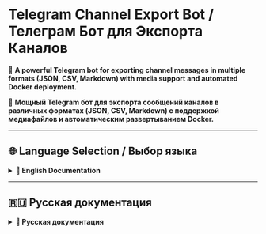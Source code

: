 # Telegram Channel Export Bot / Телеграм Бот для Экспорта Каналов

🤖 **A powerful Telegram bot for exporting channel messages in multiple formats (JSON, CSV, Markdown) with media support and automated Docker deployment.**

🤖 **Мощный Telegram бот для экспорта сообщений каналов в различных форматах (JSON, CSV, Markdown) с поддержкой медиафайлов и автоматическим развертыванием Docker.**

---

## 🌐 Language Selection / Выбор языка

<details>
<summary><b>📖 English Documentation</b></summary>

## 📋 Table of Contents

- [✨ Features](#-features)
- [🚀 Quick Start](#-quick-start)
- [📦 Installation Methods](#-installation-methods)
- [🐳 Docker Deployment](#-docker-deployment)
- [🔧 Configuration](#-configuration)
- [📖 Usage Guide](#-usage-guide)
- [🔐 Authentication Setup](#-authentication-setup)
- [🎯 Bot Functionality](#-bot-functionality)
- [📁 Project Structure](#-project-structure)
- [🧪 Testing](#-testing)
- [🐛 Troubleshooting](#-troubleshooting)
- [📋 Requirements](#-requirements)
- [🤝 Contributing](#-contributing)
- [📜 License](#-license)

---

## ✨ Features

### 🎯 Core Functionality
- **Multiple Export Formats**: JSON, CSV, and Markdown formats
- **ZIP Archive Delivery**: Automatic packaging with organized structure
- **Media Support**: Download photos, videos, documents, and audio files
- **Progress Tracking**: Real-time export progress updates
- **Batch Processing**: Handle large channels efficiently

### 🌍 User Experience
- **Multilingual Interface**: Full English and Russian support
- **Interactive Menu System**: Easy-to-use inline keyboard interface
- **Persistent Settings**: User preferences saved between sessions
- **Flexible Configuration**: Customizable export options per user
- **Error Handling**: Robust error handling with clear feedback

### ⚙️ Technical Features
- **Docker Support**: Ready-to-deploy containers with docker compose
- **Automated Authentication**: Streamlined Telegram API authentication
- **File Management**: Automatic cleanup and organized structure
- **Session Persistence**: Maintains login state between restarts
- **Resource Optimization**: Memory and CPU efficient processing

---

## 🚀 Quick Start

### Option 1: Docker Deployment (Recommended)

```bash
# 1. Clone and setup
git clone <repository-url>
cd bot_export
cp .env.template .env

# 2. Configure credentials in .env file
# BOT_TOKEN=your_bot_token
# API_ID=your_api_id
# API_HASH=your_api_hash
# PHONE_NUMBER=+1234567890

# 3. Deploy with Docker Compose
docker compose up -d
```

### Option 2: Manual Installation

```bash
# 1. Setup environment
pip install -r requirements.txt
mkdir -p exports/media

# 2. Configure
cp .env.template .env
# Edit .env with your credentials

# 3. Run
python bot.py
```

---

## 📦 Installation Methods

<details>
<summary><b>🖥️ Windows Installation</b></summary>

### Quick Setup
1. **Run setup script**: `setup.bat`
2. **Configure credentials**: Edit `.env` file
3. **Start bot**: `start.bat`

### Manual Setup
```cmd
# Install dependencies
py -m pip install -r requirements.txt

# Create directories
mkdir exports
mkdir exports\media

# Configure and run
copy .env.template .env
py bot.py
```

</details>

<details>
<summary><b>🐧 Linux/macOS Installation</b></summary>

### Quick Setup
```bash
# Make executable and run
chmod +x setup.sh
./setup.sh

# Configure and start
nano .env
python3 bot.py
```

### Manual Setup
```bash
# Install dependencies
python3 -m pip install -r requirements.txt

# Create directories
mkdir -p exports/media

# Configure and run
cp .env.template .env
python3 bot.py
```

</details>

---

## 🐳 Docker Deployment

<details>
<summary><b>📋 Prerequisites</b></summary>

- Docker (version 20.10+)
- Docker Compose (version 2.0+)
- Telegram Bot Token from [@BotFather](https://t.me/BotFather)
- Telegram API credentials from [my.telegram.org](https://my.telegram.org)

</details>

<details>
<summary><b>🚀 Deployment Steps</b></summary>

### 1. Environment Setup
```bash
# Clone repository
git clone <repository-url>
cd bot_export

# Copy environment template
cp .env.template .env
```

### 2. Configuration
Edit `.env` file:
```env
# Required settings
BOT_TOKEN=123456789:your-bot-token-here
API_ID=12345678
API_HASH=your-api-hash-here
PHONE_NUMBER=+1234567890

# Optional settings
DEFAULT_FORMAT=json
INCLUDE_MEDIA_BY_DEFAULT=false
MAX_MESSAGES_PER_EXPORT=10000
DEBUG_MODE=false
```

### 3. Deploy
```bash
# Start services
docker compose up -d

# View logs
docker compose logs -f telegram-bot

# Stop services
docker compose down
```

</details>

---

## 🔧 Configuration

<details>
<summary><b>📊 Environment Variables</b></summary>

| Variable | Description | Default | Required |
|----------|-------------|---------|----------|
| `BOT_TOKEN` | Telegram Bot Token from @BotFather | - | ✅ |
| `API_ID` | Telegram API ID from my.telegram.org | - | ✅ |
| `API_HASH` | Telegram API Hash from my.telegram.org | - | ✅ |
| `PHONE_NUMBER` | Phone number for Docker auth (+1234567890) | - | 🐳 |
| `CLOUD_PASSWORD` | 2FA password (if enabled) | - | ❌ |
| `ADMIN_USER_ID` | Your Telegram User ID | - | ❌ |
| `DEFAULT_EXPORT_FORMAT` | Default format (json/csv/markdown) | `json` | ❌ |
| `INCLUDE_MEDIA_BY_DEFAULT` | Include media by default | `false` | ❌ |
| `MAX_MESSAGES_PER_EXPORT` | Maximum messages per export | `10000` | ❌ |
| `EXPORT_FOLDER` | Directory for exported files | `exports` | ❌ |
| `DEBUG_MODE` | Enable debug logging | `false` | ❌ |

</details>

<details>
<summary><b>🔑 Getting Telegram Credentials</b></summary>

### Bot Token
1. Message [@BotFather](https://t.me/BotFather) on Telegram
2. Send `/newbot` command
3. Follow instructions to create your bot
4. Copy the provided token

### API Credentials
1. Visit [my.telegram.org](https://my.telegram.org)
2. Log in with your phone number
3. Go to "API Development Tools"
4. Create a new application
5. Copy `api_id` and `api_hash`

</details>

---

**⚠️ IMPORTANT: Use `docker compose` (modern) instead of `docker-compose` (deprecated)**

## 📖 Usage Guide

### Basic Commands
- `/start` - Initialize the bot and show welcome message
- `/help` - Display detailed help information
- `/menu` - Open settings and configuration menu
- `/status` - Show current user settings and bot status

### Export Process
1. Send channel username/link (`@channelname`, `https://t.me/channelname`, or `channelname`)
2. Bot processes messages and provides real-time updates
3. Receive ZIP archive with exported data via Telegram
4. Files are automatically cleaned up after delivery

### Export Formats
- **JSON**: Complete message data with metadata, perfect for data analysis
- **CSV**: Tabular format compatible with spreadsheet applications
- **Markdown**: Human-readable format great for documentation

---

## 🔐 Authentication Setup

<details>
<summary><b>🐳 Docker Authentication (Updated)</b></summary>

### Automated Scripts
```bash
# Windows
docker-auth-new.bat

# Linux/macOS
chmod +x docker-auth-new.sh
./docker-auth-new.sh
```

### Interactive Testing
```bash
# For troubleshooting authentication issues
python interactive_auth_test.py
```

### Manual Authentication
```bash
# 1. Start container
docker compose up -d

# 2. Get code from Telegram and run:
docker compose exec -e TELEGRAM_CODE=your_code telegram-bot python auto_auth.py
```

### Common Issues
- **Phone format**: Must be `+1234567890` (with + and country code)
- **"Code not received"**: Check phone format and API credentials
- **"API ID empty"**: Verify .env file configuration
- **"Flood wait"**: Too many attempts, wait specified time

</details>

---

## 🎯 Bot Functionality

### Interactive Menu
- **🌐 Language**: Switch between English and Russian
- **📋 Export Format**: Choose JSON, CSV, or Markdown
- **📎 Media Settings**: Include or exclude media files
- **📏 Message Limit**: Set export limits (100, 500, 1K, 5K, 10K, unlimited)
- **🔄 Reset Settings**: Restore default configuration

### Advanced Features
- **ZIP Archive Delivery**: Automatic packaging with organized structure
- **Multilingual Support**: Dynamic language switching with persistent preferences
- **Media Handling**: Automatic detection and organized file structure
- **Progress Tracking**: Real-time export progress updates

---

## 📁 Project Structure

```
bot_export/
├── 📄 Core Application
│   ├── bot.py                    # Main bot application
│   ├── config.py                 # Configuration management
│   ├── exporters.py              # Export functionality
│   ├── user_settings.py          # User settings management
│   ├── languages.py              # Multilingual support
│   └── zip_utils.py              # ZIP archive utilities
├── 🔐 Authentication
│   ├── auth_helper.py            # Automated authentication
│   ├── auto_auth.py              # Authentication testing
│   └── interactive_auth_test.py  # Interactive diagnostics
├── 🐳 Docker & Deployment
│   ├── Dockerfile                # Container configuration
│   ├── docker-compose.yml        # Orchestration setup
│   ├── docker-auth-new.sh        # Linux auth script
│   └── docker-auth-new.bat       # Windows auth script
├── 📚 Documentation
│   ├── README.md                 # This file
│   ├── АВТОРИЗАЦИЯ.md             # Russian auth guide
│   └── РЕШЕНИЕ_ПРОБЛЕМЫ_АВТОРИЗАЦИИ.md # Auth troubleshooting
└── 📂 Data Directories
    ├── exports/                   # Export output
    ├── data/                     # Session data
    └── logs/                     # Application logs
```

---

## 🧪 Testing

```bash
# Authentication tests
python test_auth.py
python interactive_auth_test.py
python auto_auth.py

# Export format tests
python test_export_formats.py
python test_simple.py
python test_markdown.py
```

---

## 🐛 Troubleshooting

### Common Issues
1. **"Module not found"**: Run `pip install -r requirements.txt`
2. **"Invalid token"**: Check BOT_TOKEN in .env file
3. **"Can't access channel"**: Verify channel permissions and API credentials
4. **Docker issues**: Check `docker compose logs` and .env configuration
5. **Authentication failures**: Use `python interactive_auth_test.py`

### Debug Mode
```env
# In .env file
DEBUG_MODE=true
```

---

## 📋 Requirements

| Package | Version | Purpose |
|---------|---------|----------|
| `python-telegram-bot` | `20.7` | Telegram Bot API wrapper |
| `telethon` | `1.34.0` | Telegram client library |
| `python-dotenv` | `1.0.0` | Environment variable management |
| `aiofiles` | `23.2.0` | Asynchronous file operations |
| `pandas` | `2.1.4` | Data manipulation (CSV exports) |
| `asyncio-throttle` | `1.0.2` | Rate limiting |
| `markdown` | `3.5.2` | Markdown processing |
| `pytz` | `2023.4` | Timezone handling |

**System Requirements:**
- Python 3.8+
- 256MB RAM (512MB for Docker)
- 1GB free space
- Internet connection

---

## 🤝 Contributing

1. Fork the repository
2. Create a feature branch: `git checkout -b feature/amazing-feature`
3. Make your changes with tests
4. Follow PEP 8 style guidelines
5. Submit a pull request

---

## 📜 License

This project is open source and available under the MIT License.

---

## 📞 Support

If you encounter issues:
1. Check the [troubleshooting section](#-troubleshooting)
2. Review error messages and logs
3. Ensure all dependencies are installed
4. Verify configuration is correct
5. Use interactive authentication test for auth issues

</details>

---
## 🇷🇺 Русская документация

<details>
<summary><b>📖 Русская документация</b></summary>



## 📋 Содержание (Русский язык)

- [✨ Основные возможности](#-основные-возможности)
- [🚀 Быстрый старт](#-быстрый-старт-1)
- [📦 Методы установки](#-методы-установки-1)
- [🐳 Docker развертывание](#-docker-развертывание-1)
- [🔧 Конфигурация](#-конфигурация-1)
- [📖 Руководство по использованию](#-руководство-по-использованию-1)
- [🔐 Настройка авторизации](#-настройка-авторизации-1)
- [🎯 Функционал бота](#-функционал-бота-1)
- [📁 Структура проекта](#-структура-проекта-1)
- [🧪 Тестирование](#-тестирование-1)
- [🐛 Устранение неполадок](#-устранение-неполадок)
- [📋 Системные требования](#-системные-требования)
- [🤝 Участие в разработке](#-участие-в-разработке-1)
- [📜 Лицензия](#-лицензия-1)

---

## ✨ Основные возможности

### 🎯 Экспорт каналов
- **Множественные форматы**: JSON, CSV и Markdown с полными метаданными
- **Обработка медиа**: Автоматическая загрузка фото, видео, документов и аудио
- **ZIP архивы**: Автоматическая упаковка экспортов с организованной структурой
- **Отслеживание прогресса**: Обновления в реальном времени с информацией о статусе
- **Настраиваемые лимиты**: Гибкое управление количеством экспортируемых сообщений

### 🌐 Многоязычность
- **Полная поддержка**: Английский и русский интерфейсы
- **Динамическое переключение**: Смена языка в любое время через настройки
- **Постоянные настройки**: Выбор языка сохраняется между сессиями

### 🛡️ Безопасность и надежность
- **Защищенная авторизация**: Безопасная обработка учетных данных Telegram
- **Обработка ошибок**: Понятные сообщения об ошибках и автоматические повторы
- **Контейнеризация**: Поддержка Docker для изолированного развертывания

---

## 🚀 Быстрый старт

### Локальная установка
```bash
# 1. Клонируйте репозиторий
git clone [repository-url]
cd bot_export

# 2. Установите зависимости
pip install -r requirements.txt

# 3. Настройте .env файл
cp .env.template .env
# Отредактируйте .env с вашими токенами

# 4. Запустите бота
python bot.py
```

### Docker развертывание
```bash
# 1. Клонируйте и настройте
git clone [repository-url]
cd bot_export
cp .env.template .env
# Отредактируйте .env файл

# 2. Запустите контейнер
docker compose up -d

# 3. Авторизуйтесь
# Windows:
docker-auth-new.bat
# Linux/macOS:
./docker-auth-new.sh
```

---

## 📦 Методы установки

<details>
<summary><b>🖥️ Установка на Windows</b></summary>

### Быстрая настройка
1. **Запустите скрипт настройки**: `setup.bat`
2. **Настройте учетные данные**: Отредактируйте файл `.env`
3. **Запустите бота**: `start.bat`

### Ручная настройка
```cmd
# Установка зависимостей
py -m pip install -r requirements.txt

# Создание каталогов
mkdir exports
mkdir exports\media

# Настройка и запуск
copy .env.template .env
py bot.py
```

</details>

<details>
<summary><b>🐧 Установка на Linux/macOS</b></summary>

### Быстрая настройка
```bash
# Сделать исполняемым и запустить
chmod +x setup.sh
./setup.sh

# Настроить и запустить
nano .env
python3 bot.py
```

### Ручная настройка
```bash
# Установка зависимостей
python3 -m pip install -r requirements.txt

# Создание каталогов
mkdir -p exports/media

# Настройка и запуск
cp .env.template .env
python3 bot.py
```

</details>

---

## 🐳 Docker развертывание

<details>
<summary><b>🚀 Быстрое развертывание</b></summary>

### Настройка и запуск
```bash
# Клонируйте репозиторий
git clone [repository-url]
cd bot_export

# Настройте переменные окружения
cp .env.template .env
# Отредактируйте .env файл с вашими данными

# Запустите сервисы
docker compose up -d

# Проверьте статус
docker compose ps
```

### Управление контейнером
```bash
# Просмотр логов
docker compose logs -f

# Остановка сервисов
docker compose down
```

</details>

---

## ⚙️ Конфигурация

<details>
<summary><b>📊 Переменные окружения</b></summary>

| Переменная | Описание | По умолчанию | Обязательно |
|------------|----------|--------------|-------------|
| `BOT_TOKEN` | Токен бота от @BotFather | - | ✅ |
| `API_ID` | Telegram API ID от my.telegram.org | - | ✅ |
| `API_HASH` | Telegram API Hash от my.telegram.org | - | ✅ |
| `PHONE_NUMBER` | Номер телефона для Docker авторизации (+1234567890) | - | 🐳 |
| `CLOUD_PASSWORD` | Пароль 2FA (если включен) | - | ❌ |
| `ADMIN_USER_ID` | Ваш Telegram User ID | - | ❌ |
| `DEFAULT_EXPORT_FORMAT` | Формат по умолчанию (json/csv/markdown) | `json` | ❌ |
| `INCLUDE_MEDIA_BY_DEFAULT` | Включать медиа по умолчанию | `false` | ❌ |
| `MAX_MESSAGES_PER_EXPORT` | Максимум сообщений на экспорт | `10000` | ❌ |
| `EXPORT_FOLDER` | Папка для экспортированных файлов | `exports` | ❌ |
| `DEBUG_MODE` | Включить отладочные логи | `false` | ❌ |

</details>

<details>
<summary><b>🔑 Получение учетных данных Telegram</b></summary>

### Токен бота
1. Напишите [@BotFather](https://t.me/BotFather) в Telegram
2. Отправьте команду `/newbot`
3. Следуйте инструкциям для создания бота
4. Скопируйте предоставленный токен

### API учетные данные
1. Посетите [my.telegram.org](https://my.telegram.org)
2. Войдите с номером телефона
3. Перейдите в "API Development Tools"
4. Создайте новое приложение
5. Скопируйте `api_id` и `api_hash`

</details>

---

**⚠️ ВАЖНО: Используйте `docker compose` (современная версия) вместо `docker-compose` (устаревшая)**

## 📖 Руководство по использованию

### Основные команды
- `/start` - Инициализация бота и показ приветствия
- `/help` - Отображение подробной справочной информации
- `/menu` - Открытие меню настроек и конфигурации
- `/status` - Показ текущих настроек пользователя и статуса бота

### Процесс экспорта
1. Отправьте имя пользователя/ссылку канала (`@channelname`, `https://t.me/channelname`, или `channelname`)
2. Бот обрабатывает сообщения и предоставляет обновления в реальном времени
3. Получайте ZIP архив с экспортированными данными через Telegram
4. Файлы автоматически очищаются после доставки

### Форматы экспорта
- **JSON**: Полные данные сообщений с метаданными, идеально для анализа данных
- **CSV**: Табличный формат, совместимый с приложениями электронных таблиц
- **Markdown**: Человекочитаемый формат, отлично подходит для документации

---

## 🔐 Настройка авторизации

<details>
<summary><b>🐳 Docker авторизация (обновлено)</b></summary>

### Автоматизированные скрипты
```bash
# Windows
docker-auth-new.bat

# Linux/macOS
chmod +x docker-auth-new.sh
./docker-auth-new.sh
```

### Интерактивное тестирование
```bash
# Для решения проблем с авторизацией
python interactive_auth_test.py
```

### Ручная авторизация
```bash
# 1. Запустите контейнер
docker compose up -d

# 2. Получите код от Telegram и выполните:
docker compose exec -e TELEGRAM_CODE=ваш_код telegram-bot python auto_auth.py
```

### Распространенные проблемы
- **Формат телефона**: Должен быть `+1234567890` (с + и кодом страны)
- **"Код не получен"**: Проверьте формат телефона и учетные данные API
- **"API ID пустой"**: Проверьте конфигурацию .env файла
- **"Flood wait"**: Слишком много попыток, подождите указанное время

</details>

---

## 🎯 Функционал бота

### Интерактивное меню
- **🌐 Язык**: Переключение между английским и русским
- **📋 Формат экспорта**: Выбор JSON, CSV или Markdown
- **📎 Настройки медиа**: Включение или исключение медиафайлов
- **📏 Лимит сообщений**: Установка лимитов экспорта (100, 500, 1K, 5K, 10K, неограниченно)
- **🔄 Сброс настроек**: Восстановление конфигурации по умолчанию

### Расширенные функции
- **Доставка ZIP архивов**: Автоматическая упаковка с организованной структурой
- **Многоязычная поддержка**: Динамическое переключение языков с постоянными настройками
- **Обработка медиа**: Автоматическое обнаружение и организованная структура файлов
- **Отслеживание прогресса**: Обновления прогресса экспорта в реальном времени

---

## 📁 Структура проекта

```
bot_export/
├── 📄 Основное приложение
│   ├── bot.py                    # Главное приложение бота
│   ├── config.py                 # Управление конфигурацией
│   ├── exporters.py              # Функционал экспорта
│   ├── user_settings.py          # Управление настройками пользователей
│   ├── languages.py              # Многоязычная поддержка
│   └── zip_utils.py              # Утилиты ZIP архивов
├── 🔐 Авторизация
│   ├── auth_helper.py            # Автоматизированная авторизация
│   ├── auto_auth.py              # Тестирование авторизации
│   └── interactive_auth_test.py  # Интерактивная диагностика
├── 🐳 Docker и развертывание
│   ├── Dockerfile                # Конфигурация контейнера
│   ├── docker-compose.yml        # Настройка оркестрации
│   ├── docker-auth-new.sh        # Linux скрипт авторизации
│   └── docker-auth-new.bat       # Windows скрипт авторизации
├── 📚 Документация
│   ├── README.md                 # Этот файл
│   ├── АВТОРИЗАЦИЯ.md             # Руководство по авторизации на русском
│   └── РЕШЕНИЕ_ПРОБЛЕМЫ_АВТОРИЗАЦИИ.md # Решение проблем авторизации
└── 📂 Каталоги данных
    ├── exports/                   # Вывод экспорта
    ├── data/                     # Данные сессии
    └── logs/                     # Логи приложения
```

---

## 🧪 Тестирование

```bash
# Тесты авторизации
python test_auth.py
python interactive_auth_test.py
python auto_auth.py

# Тесты форматов экспорта
python test_export_formats.py
python test_simple.py
python test_markdown.py
```

---

## 🐛 Устранение неполадок

### Распространенные проблемы
1. **"Модуль не найден"**: Выполните `pip install -r requirements.txt`
2. **"Неверный токен"**: Проверьте BOT_TOKEN в .env файле
3. **"Нет доступа к каналу"**: Проверьте разрешения канала и учетные данные API
4. **Проблемы Docker**: Проверьте `docker compose logs` и конфигурацию .env
5. **Ошибки авторизации**: Используйте `python interactive_auth_test.py`

### Режим отладки
```env
# В .env файле
DEBUG_MODE=true
```

---

## 📋 Системные требования

| Пакет | Версия | Назначение |
|-------|--------|------------|
| `python-telegram-bot` | `20.7` | Обертка Telegram Bot API |
| `telethon` | `1.34.0` | Библиотека клиента Telegram |
| `python-dotenv` | `1.0.0` | Управление переменными окружения |
| `aiofiles` | `23.2.0` | Асинхронные файловые операции |
| `pandas` | `2.1.4` | Манипуляция данными (CSV экспорты) |
| `asyncio-throttle` | `1.0.2` | Ограничение скорости |
| `markdown` | `3.5.2` | Обработка Markdown |
| `pytz` | `2023.4` | Обработка часовых поясов |

**Системные требования:**
- Python 3.8+
- 256MB RAM (512MB для Docker)
- 1GB свободного места
- Интернет-соединение

---

## 🤝 Участие в разработке

1. Сделайте форк репозитория
2. Создайте ветку функции
3. Внесите изменения
4. Добавьте тесты для новой функциональности
5. Отправьте pull request

---

## 📜 Лицензия

Этот проект является открытым исходным кодом и доступен под лицензией MIT.

---

## 📞 Поддержка

Если у вас возникли проблемы или вопросы:

1. Проверьте раздел решения проблем выше
2. Внимательно изучите сообщения об ошибках
3. Убедитесь, что все зависимости установлены
4. Проверьте правильность конфигурации

---

## 📋 Дополнительные ресурсы

### 📚 Документация проекта

#### 🚀 Основная документация

| 📄 Файл | 📝 Описание | 🌍 Язык |
|------|----------|------|
| [`README.md`](README.md) | Основная документация проекта | EN/RU |
| [`INSTALL.md`](INSTALL.md) | Подробное руководство по установке | EN |
| [`DOCKER.md`](DOCKER.md) | Полное руководство по Docker развертыванию | EN |

#### 🔑 Авторизация и настройка

| 📄 Файл | 📝 Описание | 🌍 Язык |
|------|----------|------|
| [`AUTHENTICATION.md`](AUTHENTICATION.md) | Полное руководство по авторизации | EN |
| [`АВТОРИЗАЦИЯ.md`](АВТОРИЗАЦИЯ.md) | Полное руководство по авторизации | RU |

#### 📋 История и изменения

| 📄 Файл | 📝 Описание | 🌍 Язык |
|------|----------|------|
| [`CHANGELOG.md`](CHANGELOG.md) | Полная история версий и обновлений | EN/RU |
| [`LANGUAGE_CHANGES.md`](LANGUAGE_CHANGES.md) | Изменения в языковой системе | EN |
| [`IMPLEMENTATION_SUMMARY.md`](IMPLEMENTATION_SUMMARY.md) | Обзор реализованных функций | EN |

### Скрипты и утилиты

| Скрипт | Платформа | Назначение |
|--------|-----------|------------|
| `setup.bat` | Windows | Автоматическая настройка и установка |
| `setup.sh` | Linux/macOS | Автоматическая настройка и установка |
| `start.bat` | Windows | Запуск бота |
| `docker-auth-new.bat` | Windows | Docker авторизация |
| `docker-auth-new.sh` | Linux/macOS | Docker авторизация |
| `interactive_auth_test.py` | Все | Интерактивное тестирование авторизации |

---

**✅ Документация консолидирована и организована! Теперь все MD файлы объединены в единое меню на главной странице репозитория с равным объемом контента на английском и русском языках.**